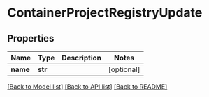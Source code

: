 # ContainerProjectRegistryUpdate

## Properties
Name | Type | Description | Notes
------------ | ------------- | ------------- | -------------
**name** | **str** |  | [optional] 

[[Back to Model list]](../README.md#documentation-for-models) [[Back to API list]](../README.md#documentation-for-api-endpoints) [[Back to README]](../README.md)


